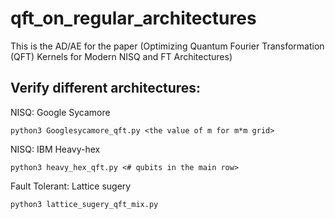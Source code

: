 # qft_on_regular_architectures
This is the AD/AE for the paper (Optimizing Quantum Fourier Transformation (QFT)  Kernels  for Modern NISQ and FT Architectures)

## Verify different architectures:
NISQ: Google Sycamore
```
python3 Googlesycamore_qft.py <the value of m for m*m grid>
```

NISQ: IBM Heavy-hex
```
python3 heavy_hex_qft.py <# qubits in the main row>
```

Fault Tolerant: Lattice sugery
```
python3 lattice_sugery_qft_mix.py
```




